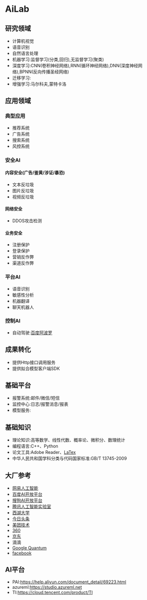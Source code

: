 
# AiLab

## 研究领域
- 计算机视觉
- 语音识别
- 自然语言处理
- 机器学习:监督学习(分类,回归),无监督学习(聚类)
- 深度学习:CNN(卷积神经网络),RNN(循环神经网络),DNN(深度神经网络),BPNN(反向传播圣经网络)
- 迁移学习:
- 增强学习:马尔科夫,蒙特卡洛

## 应用领域

### 典型应用
- 推荐系统
- 广告系统
- 搜索系统
- 风控系统

### 安全AI
#### 内容安全(广告/鉴黄/涉证/暴恐)
- 文本反垃圾
- 图片反垃圾
- 视频反垃圾

#### 网络安全
- DDOS攻击检测

#### 业务安全
- 注册保护
- 登录保护
- 营销反作弊
- 渠道反作弊

### 平台AI
- 语音识别
- 敏感性分析
- 机器翻译
- 聊天机器人

### 控制AI
- 自动驾驶:[百度阿波罗](http://apollo.auto)

## 成果转化
- 提供Http接口调用服务
- 提供拟合模型客户端SDK

## 基础平台
- 报警系统:邮件/微信/短信
- 监控中心:日志/报警消息/报表
- 模型服务:

## 基础知识
- 理论知识:高等数学、线性代数、概率论、微积分、数理统计
- 编程语言:C++、Python
- 论文工具:Adobe Reader、[LaTex](http://www.ctex.org)
- 中华人民共和国学科分类与代码国家标准:GB/T 13745-2009


## 大厂参考
- [网易人工智能](https://ai.163.com)
- [百度AI开放平台](https://ai.baidu.com)
- [搜狗AI开放平台](http://ai.sogou.com)
- [腾讯人工智能实验室](http://ai.tencent.com)
- [西湖大学](http://www.wias.org.cn)
- [今日头条](http://lab.toutiao.com)
- [美团技术](https://tech.meituan.com)
- [360](http://ai.360.cn)
- [京东](http://ailab.jd.com)
- 滴滴
- [Google Quantum](https://plus.google.com/+QuantumAILab)
- [facebook](https://research.fb.com/category/facebook-ai-research-fair)

## AI平台
- PAI:https://help.aliyun.com/document_detail/69223.html
- azureml:https://studio.azureml.net
- TI:https://cloud.tencent.com/product/TI
